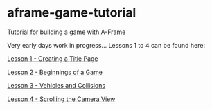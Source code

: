 # aframe-game-tutorial
 Tutorial for building a game with A-Frame

Very early days work in progress...  Lessons 1 to 4 can be found here:

[Lesson 1 - Creating a Title Page](https://diarmidmackenzie.github.io/aframe-game-tutorial/lessons/Lesson1.html)

[Lesson 2 - Beginnings of a Game](https://diarmidmackenzie.github.io/aframe-game-tutorial/lessons/Lesson2.html)

[Lesson 3 - Vehicles and Collisions](https://diarmidmackenzie.github.io/aframe-game-tutorial/lessons/Lesson3.html)

[Lesson 4 - Scrolling the Camera View](https://diarmidmackenzie.github.io/aframe-game-tutorial/lessons/Lesson4.html)



